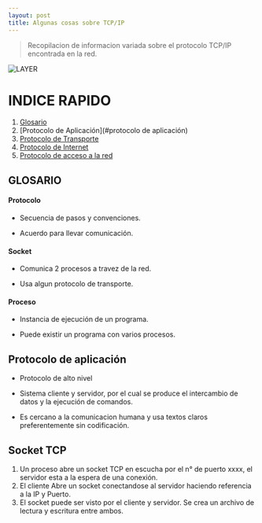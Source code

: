 ```yaml
---
layout: post
title: Algunas cosas sobre TCP/IP
---
```


> Recopilacion de informacion variada sobre el protocolo TCP/IP encontrada en la red.
>
>
>
![LAYER](https://github.com/room29/room92.github.io/blob/master/ass/slide-3.jpg)



# INDICE RAPIDO

1. [Glosario](#glosario)
2. [Protocolo de Aplicación](#protocolo de aplicación)
3. [Protocolo de Transporte]()
4. [Protocolo de Internet]()
5. [Protocolo de acceso a la red]()


## GLOSARIO

#### Protocolo
- Secuencia de pasos y convenciones.

- Acuerdo para llevar comunicación.

#### Socket
- Comunica 2 procesos a travez de la red.

- Usa algun protocolo de transporte.


#### Proceso
-  Instancia de ejecución de un programa.

 - Puede existir un programa con varios procesos.


## Protocolo de aplicación

- Protocolo de alto nivel

- Sistema cliente y servidor, por el cual se produce el intercambio de datos y la ejecución de comandos.

-  Es cercano a la comunicacion humana y usa textos claros preferentemente sin codificación.

## Socket TCP

1. Un proceso abre un socket TCP en escucha por el n° de puerto xxxx, el servidor esta a la espera de una conexión.
2. El cliente Abre un socket conectandose al servidor haciendo referencia a la IP y Puerto.
3. El socket puede ser visto por el cliente y servidor. Se crea un archivo de lectura y escritura entre ambos.





